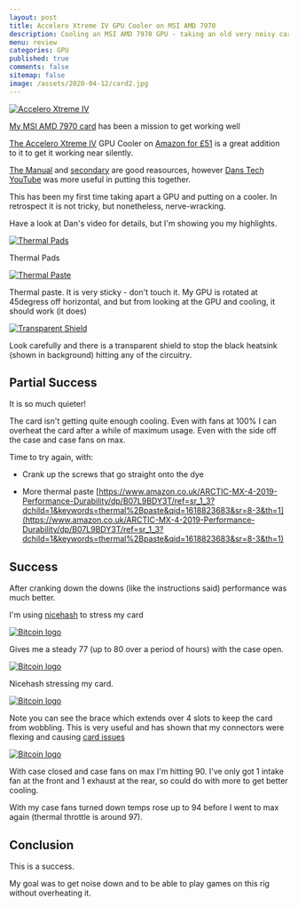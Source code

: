 ```yaml
---
layout: post
title: Accelero Xtreme IV GPU Cooler on MSI AMD 7970   
description: Cooling an MSI AMD 7970 GPU - taking an old very noisy card and having joyful near silence when working and gaming.
menu: review
categories: GPU 
published: true 
comments: false     
sitemap: false
image: /assets/2020-04-12/card2.jpg
---
```


[![Accelero Xtreme IV](/assets/2021-04-12/card2.jpg "Accelero Xtreme IV")](/assets/2021-04-12/card2.jpg)

[My MSI AMD 7970 card](/2021/01/27/amd-7970-graphics-card-and-philips-BDM4037U-monitor) has been a mission to get working well

[The Accelero Xtreme IV](https://www.arctic.de/en/ax4) GPU Cooler on [Amazon for £51](https://www.amazon.co.uk/gp/product/B00HHMJIIO/ref=ppx_yo_dt_b_asin_title_o03_s00?ie=UTF8&psc=1) is a great addition to it to get it working near silently.

[The Manual](https://support.arctic.de/ax4-rev2) and [secondary](https://gzhls.at/blob/ldb/b/1/e/3/46a7b856c2bf062b38782974e0507801351e.pdf) are good reasources, however [Dans Tech YouTube](https://www.youtube.com/watch?v=q-1n7FLh2L4) was more useful in putting this together.

This has been my first time taking apart a GPU and putting on a cooler. In retrospect it is not tricky, but nonetheless, nerve-wracking.

Have a look at Dan's video for details, but I'm showing you my highlights.


<!-- [![Bitcoin logo](/assets/2021-04-12/card.jpg "Bitcoin"){:width="500px"}](/assets/2021-04-12/card.jpg) -->
[![Thermal Pads](/assets/2021-04-12/card.jpg "Thermal pads")](/assets/2021-04-12/card.jpg)

Thermal Pads

[![Thermal Paste](/assets/2021-04-12/paste.jpg "Thermal Paste")](/assets/2021-04-12/paste.jpg)

Thermal paste. It is very sticky - don't touch it. My GPU is rotated at 45degress off horizontal, and but from looking at the GPU and cooling, it should work (it does)

[![Transparent Shield](/assets/2021-04-12/cover.jpg "Transparent Shield")](/assets/2021-04-12/cover.jpg)

Look carefully and there is a transparent shield to stop the black heatsink (shown in background) hitting any of the circuitry.


## Partial Success

It is so much quieter!

The card isn't getting quite enough cooling. Even with fans at 100% I can overheat the card after a while of maximum usage. Even with the side off the case and case fans on max.

Time to try again, with:

- Crank up the screws that go straight onto the dye

- More thermal paste [https://www.amazon.co.uk/ARCTIC-MX-4-2019-Performance-Durability/dp/B07L9BDY3T/ref=sr_1_3?dchild=1&keywords=thermal%2Bpaste&qid=1618823683&sr=8-3&th=1](https://www.amazon.co.uk/ARCTIC-MX-4-2019-Performance-Durability/dp/B07L9BDY3T/ref=sr_1_3?dchild=1&keywords=thermal%2Bpaste&qid=1618823683&sr=8-3&th=1)



## Success

After cranking down the downs (like the instructions said) performance was much better.

I'm using [nicehash](https://www.nicehash.com/) to stress my card

[![Bitcoin logo](/assets/2021-04-12/77.jpg "Bitcoin")](/assets/2021-04-12/77.jpg)

Gives me a steady 77 (up to 80 over a period of hours) with the case open.

[![Bitcoin logo](/assets/2021-04-12/nice.jpg "Bitcoin")](/assets/2021-04-12/nice.jpg)

Nicehash stressing my card.

[![Bitcoin logo](/assets/2021-04-12/case.jpg "Bitcoin")](/assets/2021-04-12/case.jpg)

Note you can see the brace which extends over 4 slots to keep the card from wobbling. This is very useful and has shown that my connectors were flexing and causing [card issues](/2021/01/27/amd-7970-graphics-card-and-philips-BDM4037U-monitor)

[![Bitcoin logo](/assets/2021-04-12/90.jpg "Bitcoin")](/assets/2021-04-12/90.jpg)

With case closed and case fans on max I'm hitting 90. I've only got 1 intake fan at the front and 1 exhaust at the rear, so could do with more to get better cooling.

With my case fans turned down temps rose up to 94 before I went to max again (thermal throttle is around 97).

## Conclusion

This is a success. 

My goal was to get noise down and to be able to play games on this rig without overheating it.



